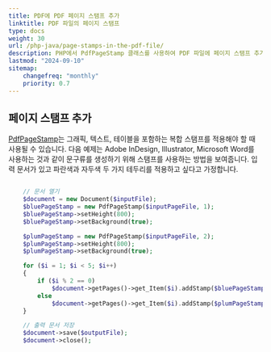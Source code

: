 ```yaml
---
title: PDF에 PDF 페이지 스탬프 추가
linktitle: PDF 파일의 페이지 스탬프
type: docs
weight: 30
url: /php-java/page-stamps-in-the-pdf-file/
description: PHP에서 PdfPageStamp 클래스를 사용하여 PDF 파일에 페이지 스탬프 추가.
lastmod: "2024-09-10"
sitemap:
    changefreq: "monthly"
    priority: 0.7
---
```


## 페이지 스탬프 추가

[PdfPageStamp](https://reference.aspose.com/pdf/java/com.aspose.pdf/PdfPageStamp)는 그래픽, 텍스트, 테이블을 포함하는 복합 스탬프를 적용해야 할 때 사용될 수 있습니다. 다음 예제는 Adobe InDesign, Illustrator, Microsoft Word를 사용하는 것과 같이 문구류를 생성하기 위해 스탬프를 사용하는 방법을 보여줍니다. 입력 문서가 있고 파란색과 자두색 두 가지 테두리를 적용하고 싶다고 가정합니다.

```php

    // 문서 열기
    $document = new Document($inputFile);        
    $bluePageStamp = new PdfPageStamp($inputPageFile, 1);
    $bluePageStamp->setHeight(800);
    $bluePageStamp->setBackground(true);        

    $plumPageStamp = new PdfPageStamp($inputPageFile, 2);
    $plumPageStamp->setHeight(800);
    $plumPageStamp->setBackground(true);

    for ($i = 1; $i < 5; $i++)
    {
        if ($i % 2 == 0)
            $document->getPages()->get_Item($i).addStamp($bluePageStamp);
        else
            $document->getPages()->get_Item($i).addStamp($plumPageStamp);
    }

    // 출력 문서 저장
    $document->save($outputFile);
    $document->close();  
```